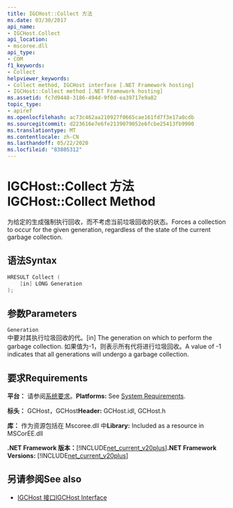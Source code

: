 ```yaml
---
title: IGCHost::Collect 方法
ms.date: 03/30/2017
api_name:
- IGCHost.Collect
api_location:
- mscoree.dll
api_type:
- COM
f1_keywords:
- Collect
helpviewer_keywords:
- Collect method, IGCHost interface [.NET Framework hosting]
- IGCHost::Collect method [.NET Framework hosting]
ms.assetid: fc7d9448-3186-494d-9f0d-ea39717e9a82
topic_type:
- apiref
ms.openlocfilehash: ac73c462aa210927f0665cae161fd7f3e17a0cdb
ms.sourcegitcommit: d223616e7e6fe2139079052e6fcbe25413fb9900
ms.translationtype: MT
ms.contentlocale: zh-CN
ms.lasthandoff: 05/22/2020
ms.locfileid: "83805312"
---
```

# <a name="igchostcollect-method"></a><span data-ttu-id="e10ab-102">IGCHost::Collect 方法</span><span class="sxs-lookup"><span data-stu-id="e10ab-102">IGCHost::Collect Method</span></span>
<span data-ttu-id="e10ab-103">为给定的生成强制执行回收，而不考虑当前垃圾回收的状态。</span><span class="sxs-lookup"><span data-stu-id="e10ab-103">Forces a collection to occur for the given generation, regardless of the state of the current garbage collection.</span></span>  
  
## <a name="syntax"></a><span data-ttu-id="e10ab-104">语法</span><span class="sxs-lookup"><span data-stu-id="e10ab-104">Syntax</span></span>  
  
```cpp  
HRESULT Collect (  
    [in] LONG Generation  
);  
```  
  
## <a name="parameters"></a><span data-ttu-id="e10ab-105">参数</span><span class="sxs-lookup"><span data-stu-id="e10ab-105">Parameters</span></span>  
 `Generation`  
 <span data-ttu-id="e10ab-106">中要对其执行垃圾回收的代。</span><span class="sxs-lookup"><span data-stu-id="e10ab-106">[in] The generation on which to perform the garbage collection.</span></span> <span data-ttu-id="e10ab-107">如果值为-1，则表示所有代将进行垃圾回收。</span><span class="sxs-lookup"><span data-stu-id="e10ab-107">A value of -1 indicates that all generations will undergo a garbage collection.</span></span>  
  
## <a name="requirements"></a><span data-ttu-id="e10ab-108">要求</span><span class="sxs-lookup"><span data-stu-id="e10ab-108">Requirements</span></span>  
 <span data-ttu-id="e10ab-109">**平台：** 请参阅[系统要求](../../get-started/system-requirements.md)。</span><span class="sxs-lookup"><span data-stu-id="e10ab-109">**Platforms:** See [System Requirements](../../get-started/system-requirements.md).</span></span>  
  
 <span data-ttu-id="e10ab-110">**标头：** GCHost，GCHost</span><span class="sxs-lookup"><span data-stu-id="e10ab-110">**Header:** GCHost.idl, GCHost.h</span></span>  
  
 <span data-ttu-id="e10ab-111">**库：** 作为资源包括在 Mscoree.dll 中</span><span class="sxs-lookup"><span data-stu-id="e10ab-111">**Library:** Included as a resource in MSCorEE.dll</span></span>  
  
 <span data-ttu-id="e10ab-112">**.NET Framework 版本：**[!INCLUDE[net_current_v20plus](../../../../includes/net-current-v20plus-md.md)]</span><span class="sxs-lookup"><span data-stu-id="e10ab-112">**.NET Framework Versions:** [!INCLUDE[net_current_v20plus](../../../../includes/net-current-v20plus-md.md)]</span></span>  
  
## <a name="see-also"></a><span data-ttu-id="e10ab-113">另请参阅</span><span class="sxs-lookup"><span data-stu-id="e10ab-113">See also</span></span>

- [<span data-ttu-id="e10ab-114">IGCHost 接口</span><span class="sxs-lookup"><span data-stu-id="e10ab-114">IGCHost Interface</span></span>](igchost-interface.md)
